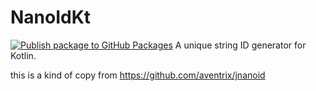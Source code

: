 # NanoIdKt 

[![Publish package to GitHub Packages](https://github.com/0OZ/NanoIdKt/actions/workflows/release.yml/badge.svg)](https://github.com/0OZ/NanoIdKt/actions/workflows/release.yml)
A unique string ID generator for Kotlin.

this is a kind of copy from https://github.com/aventrix/jnanoid
